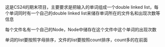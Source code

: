 这是CS24的期末项目，主要要求是把输入的单词组成一个double linked list，每个单词同时有一个自己的double linked list来储存单词所在的文件名和出现次数等信息

每个文件名有一个自己的Node，Node中储存在这个文件中这个单词的出现次数

单词的list要按照字母排序，文件的list要按照count排序，count多的在前面
